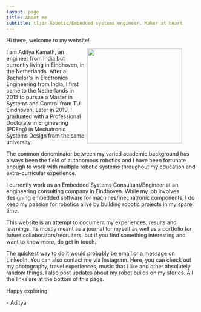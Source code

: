 ```yaml
---
layout: page
title: About me
subtitle: tl;dr Robotic/Embedded systems engineer, Maker at heart
---
```


Hi there, welcome to my website!

<figure class="aligncenter">
	<img align="right" width="250" height="250" src="https://adityakamath.github.com/assets/img/about_me.png" />
</figure>

I am Aditya Kamath, an engineer from India but currently living in Eindhoven, in the Netherlands. After a Bachelor's in Electronics Engineering from India, I first came to the Netherlands in 2015 to pursue a Master in Systems and Control from TU Eindhoven. Later in 2019, I graduated with a Professional Doctorate in Engineering (PDEng) in Mechatronic Systems Design from the same university. 

The common denominator between my varied academic background has always been the field of autonomous robotics and I have been fortunate enough to work with multiple robotic systems throughout my education and extra-curricular experience.

I currently work as an Embedded Systems Consultant/Engineer at an engineering consulting company in Eindhoven. While my job involves designing embedded software for machines/mechatronic components, I do keep my passion for robotics alive by building robotic projects in my spare time. 

This website is an attempt to document my experiences, results and learnings. Its mostly meant as a journal for myself as well as a portfolio for future collaborators/recruiters, but if you find something interesting and want to know more, do get in touch.

The quickest way to do it would probably be email or a message on LinkedIn. You can also contact me via Instagram. Here, you can check out my photography, travel experiences, music that I like and other absolutely random things. I also post updates about my robot builds on my stories. All the links are at the bottom of this page. 

Happy exploring!

\- Aditya


